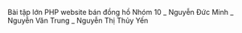 Bài tập lớn PHP website bán đồng hồ Nhóm 10 
_ Nguyễn Đức Minh 
_ Nguyễn Văn Trung 
_ Nguyễn Thị Thủy Yến
